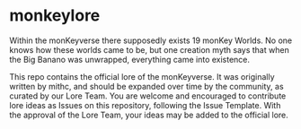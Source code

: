 # monkeylore
Within the monKeyverse there supposedly exists 19 monKey Worlds. No one knows how these worlds came to be, but one creation myth says that when the Big Banano was unwrapped, everything came into existence.


This repo contains the official lore of the monKeyverse. It was originally written by mithc, and should be expanded over time by the community, as curated by our Lore Team.
You are welcome and encouraged to contribute lore ideas as Issues on this repository, following the Issue Template. With the approval of the Lore Team, your ideas may be added to the official lore.
